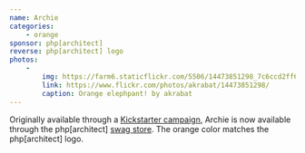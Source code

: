 ```yaml
---
name: Archie
categories:
    - orange
sponsor: php[architect]
reverse: php[architect] logo
photos:
    -
        img: https://farm6.staticflickr.com/5506/14473851298_7c6ccd2ff6_n.jpg
        link: https://www.flickr.com/photos/akrabat/14473851298/
        caption: Orange elephpant! by akrabat
---
```


Originally available through a [Kickstarter campaign](https://www.kickstarter.com/projects/eliw/php-architect-orange-elephpant),
Archie is now available through the php[architect] [swag store](http://www.phparch.com/swag/plush-elephpant/).
The orange color matches the php[architect] logo.
